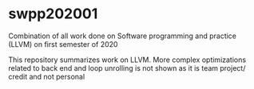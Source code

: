 # swpp202001
Combination of all work done on Software programming and practice (LLVM) on first semester of 2020

This repository summarizes work on LLVM.
More complex optimizations related to back end and loop unrolling is not shown as it is team project/ credit and not personal
